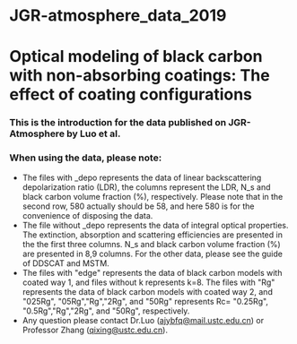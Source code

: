 # JGR-atmosphere_data_2019

# Optical modeling of black carbon with non-absorbing coatings: The effect of coating configurations

### This is the introduction for the data published on JGR-Atmosphere by Luo et al.

###  When using the data, please note:

- The files with _depo represents the data of linear backscattering depolarization ratio (LDR), the columns represent the LDR, N_s and black carbon volume fraction (%), respectively. Please note that in the second row, 580 actually should be 58, and here 580 is for the convenience of disposing the data.
-  The file without _depo represents the data of integral optical properties. The extinction, absorption and scattering efficiencies are presented in the the first three columns. N_s and black carbon volume fraction (%) are presented in 8,9 columns. For the other data, please see the guide of DDSCAT and MSTM.
-  The files with "edge" represents the data of black carbon models with coated way 1, and files without k represents k=8. The files with "Rg" represents the data of black carbon models with coated way 2, and "025Rg", "05Rg","Rg","2Rg", and "50Rg" represents Rc= "0.25Rg", "0.5Rg","Rg","2Rg", and "50Rg", respectively. 
-  Any question please contact Dr.Luo (ajybfq@mail.ustc.edu.cn) or Professor Zhang (qixing@ustc.edu.cn).
